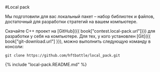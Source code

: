 #Local pack

Мы подготовили для вас локальный пакет – набор библиотек и файлов, достаточный для разработки стратегий на вашем компьютере.

Скачайте С++ проект на [GitHub]({{ book["contest.local-pack.url"]}}) для разработки у себя на компьютере. Для тех, у кого установлен [Git]({{ book["git-download.url"] }}), можно выполнить следующую команду в консоли:
```
git clone https://github.com/hftbattle/local_pack.git
```

{% include "local-pack.README.md" %}